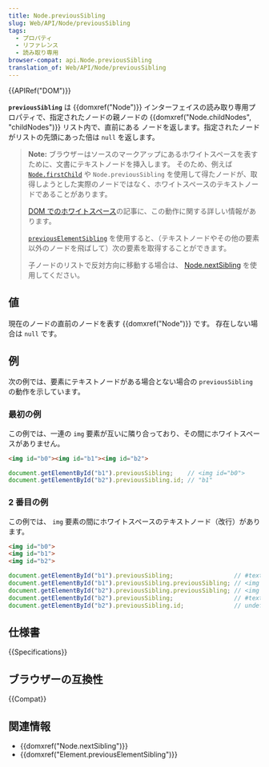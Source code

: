 ```yaml
---
title: Node.previousSibling
slug: Web/API/Node/previousSibling
tags:
  - プロパティ
  - リファレンス
  - 読み取り専用
browser-compat: api.Node.previousSibling
translation_of: Web/API/Node/previousSibling
---
```

{{APIRef("DOM")}}

**`previousSibling`** は {{domxref("Node")}} インターフェイスの読み取り専用プロパティで、指定されたノードの親ノードの {{domxref("Node.childNodes", "childNodes")}} リスト内で、直前にある ノードを返します。指定されたノードがリストの先頭にあった倍は `null` を返します。

> **Note:** ブラウザーはソースのマークアップにあるホワイトスペースを表すために、文書にテキストノードを挿入します。
> そのため、例えば [`Node.firstChild`](/ja/docs/Web/API/Node/firstChild) や `Node.previousSibling` を使用して得たノードが、取得しようとした実際のノードではなく、ホワイトスペースのテキストノードであることがあります。
>
> [DOM でのホワイトスペース](/ja/docs/Web/API/Document_Object_Model/Whitespace)の記事に、この動作に関する詳しい情報があります。
>
> [`previousElementSibling`](/ja/docs/Web/API/Element/previousElementSibling) を使用すると、（テキストノードやその他の要素以外のノードを飛ばして）次の要素を取得することができます。
>
> 子ノードのリストで反対方向に移動する場合は、 [Node.nextSibling](/ja/docs/Web/API/Node/nextSibling) を使用してください。

## 値

現在のノードの直前のノードを表す {{domxref("Node")}} です。
存在しない場合は `null` です。

## 例

次の例では、要素にテキストノードがある場合とない場合の `previousSibling` の動作を示しています。

### 最初の例

この例では、一連の `img` 要素が互いに隣り合っており、その間にホワイトスペースがありません。

```html
<img id="b0"><img id="b1"><img id="b2">
```

```js
document.getElementById("b1").previousSibling;    // <img id="b0">
document.getElementById("b2").previousSibling.id; // "b1"
```

### 2 番目の例

この例では、 `img` 要素の間にホワイトスペースのテキストノード（改行）があります。

```html
<img id="b0">
<img id="b1">
<img id="b2">
```

```js
document.getElementById("b1").previousSibling;                 // #text
document.getElementById("b1").previousSibling.previousSibling; // <img id="b0">
document.getElementById("b2").previousSibling.previousSibling; // <img id="b1">
document.getElementById("b2").previousSibling;                 // #text
document.getElementById("b2").previousSibling.id;              // undefined
```

## 仕様書

{{Specifications}}

## ブラウザーの互換性

{{Compat}}

## 関連情報

- {{domxref("Node.nextSibling")}}
- {{domxref("Element.previousElementSibling")}}
